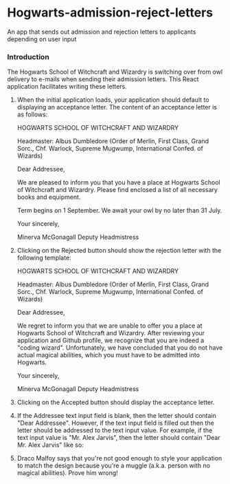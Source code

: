 # Hogwarts-admission-reject-letters
An app that sends out admission and rejection letters to applicants depending on user input
### Introduction

The Hogwarts School of Witchcraft and Wizardry is
switching over from owl delivery to e-mails when sending their admission
letters. This React application facilitates writing
these letters.


1.  When the initial application loads, your application should default to
    displaying an acceptance letter. The content of an acceptance letter is as
    follows:

    HOGWARTS SCHOOL OF WITCHCRAFT AND WIZARDRY

    Headmaster: Albus Dumbledore
    (Order of Merlin, First Class, Grand Sorc., Chf. Warlock, Supreme Mugwump,
    International Confed. of Wizards)

    Dear Addressee,

    We are pleased to inform you that you have a place at Hogwarts School of
    Witchcraft and Wizardry. Please find enclosed a list of all necessary books and
    equipment.

    Term begins on 1 September. We await your owl by no later than 31 July.

    Your sincerely,

    Minerva McGonagall
    Deputy Headmistress
 

2.  Clicking on the Rejected button should show the rejection letter with the
    following template:

    HOGWARTS SCHOOL OF WITCHCRAFT AND WIZARDRY

    Headmaster: Albus Dumbledore
    (Order of Merlin, First Class, Grand Sorc., Chf. Warlock, Supreme Mugwump,
    International Confed. of Wizards)

    Dear Addressee,

    We regret to inform you that we are unable to offer you a place at Hogwarts
    School of Witchcraft and Wizardry. After reviewing your application and
    Github profile, we recognize that you are indeed a "coding wizard".
    Unfortunately, we have concluded that you do not have actual magical
    abilities, which you must have to be admitted into Hogwarts.

    Your sincerely,

    Minerva McGonagall
    Deputy Headmistress
  
3.  Clicking on the Accepted button should display the acceptance letter.
4.  If the Addressee text input field is blank, then the letter should contain
    "Dear Addressee". However, if the text input field is filled out then the
    letter should be addressed to the text input value. For example, if the text
    input value is "Mr. Alex Jarvis", then the letter should contain "Dear Mr.
    Alex Jarvis" like so:

5.  Draco Malfoy says that you're not good enough to style your application to
    match the design because you're a muggle (a.k.a. person with no magical
    abilities). Prove him wrong!

